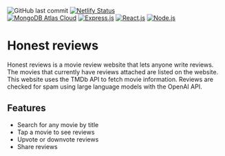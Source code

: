 ![GitHub last commit](https://img.shields.io/github/last-commit/richardr1126/honest-reviews)
[![Netlify Status](https://api.netlify.com/api/v1/badges/eaca842b-7d1c-4540-bbef-4ccd29743289/deploy-status)](https://app.netlify.com/sites/honest-reviews/deploys)
<br>
[![MongoDB Atlas Cloud](https://img.shields.io/badge/-MongoDB-white?logo=mongodb)](https://cloud.mongodb.com/)
[![Express.js](https://img.shields.io/badge/-Express.js-red?logo=express)](https://expressjs.com/)
[![React.js](https://img.shields.io/badge/-React.js-black?logo=react)](https://react.dev/)
[![Node.js](https://img.shields.io/badge/-Node.js-black?logo=npm)](https://nodejs.org/en)



# Honest reviews

Honest reviews is a movie review website that lets anyone write reviews. The movies that currently have reviews attached are listed on the website. This website uses the TMDb API to fetch movie information. Reviews are checked for spam using large language models with the OpenAI API.

## Features

- Search for any movie by title
- Tap a movie to see reviews
- Upvote or downvote reviews
- Share reviews
